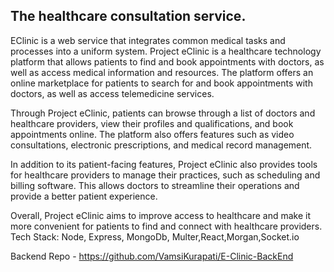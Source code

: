 ## The healthcare consultation service.

EClinic is a web service that integrates common medical tasks and processes into a uniform system. Project eClinic is a healthcare technology platform that allows patients to find and book appointments with doctors, as well as access medical information and resources. The platform  offers an online marketplace for patients to search for and book appointments with doctors, as well as access telemedicine services.

Through Project eClinic, patients can browse through a list of doctors and healthcare providers, view their profiles and qualifications, and book appointments online. The platform also offers features such as video consultations, electronic prescriptions, and medical record management.

In addition to its patient-facing features, Project eClinic also provides tools for healthcare providers to manage their practices, such as scheduling and billing software. This allows doctors to streamline their operations and provide a better patient experience.

Overall, Project eClinic aims to improve access to healthcare and make it more convenient for patients to find and connect with healthcare providers.
Tech Stack: Node, Express, MongoDb, Multer,React,Morgan,Socket.io 

Backend Repo - https://github.com/VamsiKurapati/E-Clinic-BackEnd
